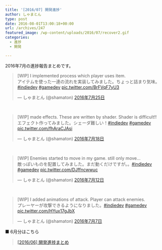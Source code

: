 ```yaml
---
title: '[2016/07] 開発進捗'
author: しゃまとん
type: post
date: 2016-08-01T13:00:18+00:00
url: /archives/247
featured_image: /wp-content/uploads/2016/07/recover2.gif
categories:
  - 進捗
  - 開発

---
```

2016年7月の進捗報告まとめです。

<blockquote class="twitter-tweet" data-lang="ja">
  <p dir="ltr" lang="ja">
    [WIP] I implemented process which player uses item.<br /> アイテムを使った一連の流れを実装してみました。ちょっと詰まり気味。<a href="https://twitter.com/hashtag/indiedev?src=hash">#indiedev</a> <a href="https://twitter.com/hashtag/gamedev?src=hash">#gamedev</a> <a href="https://t.co/BrFVqF7yU3">pic.twitter.com/BrFVqF7yU3</a>
  </p>
  
  <p>
    — しゃまとん (@shamaton) <a href="https://twitter.com/shamaton/status/757595276127285248">2016年7月25日</a>
  </p>
</blockquote>



&nbsp;

<blockquote class="twitter-tweet" data-lang="ja">
  <p>
    [WIP] made effects. These are written by shader. Shader is difficult!!<br /> エフェクト作ってみました。シェーダ難しい！<a href="https://twitter.com/hashtag/indiedev?src=hash">#indiedev</a> <a href="https://twitter.com/hashtag/gamedev?src=hash">#gamedev</a> <a href="https://t.co/fhAraCJAsi">pic.twitter.com/fhAraCJAsi</a>
  </p>
  
  <p>
    — しゃまとん (@shamaton) <a href="https://twitter.com/shamaton/status/755025480147808257">2016年7月18日</a>
  </p>
</blockquote>



&nbsp;

<blockquote class="twitter-tweet" data-lang="ja">
  <p>
    [WIP] Enemies started to move in my game. still only move&#8230;<br /> 敵っぽいものを配置してみました。まだ動くだけですが。。<a href="https://twitter.com/hashtag/indiedev?src=hash">#indiedev</a> <a href="https://twitter.com/hashtag/gamedev?src=hash">#gamedev</a> <a href="https://t.co/DJffncwwuc">pic.twitter.com/DJffncwwuc</a>
  </p>
  
  <p>
    — しゃまとん (@shamaton) <a href="https://twitter.com/shamaton/status/752877843890044928">2016年7月12日</a>
  </p>
</blockquote>



&nbsp;

<blockquote class="twitter-tweet" data-lang="ja">
  <p>
    [WIP] I added animations of attack. Player can attack enemies.<br /> プレーヤーが攻撃できるようになりました。<a href="https://twitter.com/hashtag/indiedev?src=hash">#indiedev</a> <a href="https://twitter.com/hashtag/gamedev?src=hash">#gamedev</a> <a href="https://t.co/HYux17gJbX">pic.twitter.com/HYux17gJbX</a>
  </p>
  
  <p>
    — しゃまとん (@shamaton) <a href="https://twitter.com/shamaton/status/751069748515876868">2016年7月7日</a>
  </p>
</blockquote>



■ 6月分はこちら

<blockquote class="wp-embedded-content">
  <p>
    <a href="http://shamaton.orz.hm/blog/archives/193">[2016/06] 開発進捗まとめ</a>
  </p>
</blockquote>